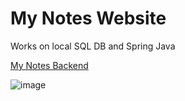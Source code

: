 # My Notes Website

Works on local SQL DB and Spring Java

[My Notes Backend](https://github.com/fairytale4599/mynotes-backend)

![image](https://github.com/user-attachments/assets/cbf8ed9a-272a-48ec-84bf-41d767237ea6)

